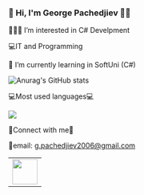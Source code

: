 ### 👋 Hi, I'm George Pachedjiev 👨‍💻

🧑🏼‍🎓 I’m interested in C# Develpment 

💻IT and Programming

💼 I’m currently learning in SoftUni (C#)



![Anurag's GitHub stats](https://github-readme-stats.vercel.app/api?username=GeorgePachedjiev&theme=default&show_icons=true)

💻Most used languages💻

<img src="https://github-readme-stats.vercel.app/api/top-langs?username=GeorgePachedjiev"/>

🔗Connect with me🔗

📧email: g.pachedjiev2006@gmail.com

<table>
        <tr>
            <td><a href="https://softuni.bg/users/profile/show?username=GeorgePachedjiev">
            <img height="50" src="https://www.google.com/imgres?imgurl=https%3A%2F%2Fsoftuni.bg%2FContent%2Fimages%2Fopen-graph%2Funiversity-default-og.png&imgrefurl=https%3A%2F%2Fsoftuni.bg%2F&tbnid=py2UfGpT246DjM&vet=12ahUKEwjGjL77xbz4AhUMNuwKHazjDVIQMygAegUIARCwAQ..i&docid=IR_ytKl1M-hINM&w=600&h=315&q=softuni&ved=2ahUKEwjGjL77xbz4AhUMNuwKHazjDVIQMygAegUIARCwAQ" />
            </a></td>
        </tr>
    </tbody>
</table>


